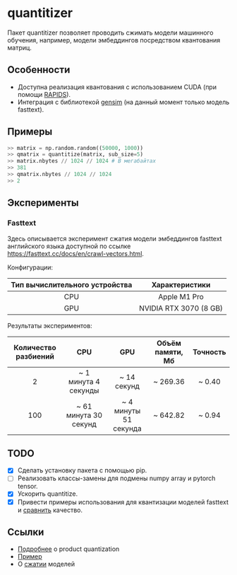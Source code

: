 # quantitizer
Пакет quantitizer позволяет проводить сжимать модели машинного обучения, 
например, модели эмбеддингов посредством квантования матриц.

## Особенности
- Доступна реализация квантования с использованием CUDA (при помощи [RAPIDS](https://rapids.ai/)).
- Интеграция с библиотекой [gensim](https://radimrehurek.com/gensim/) (на данный момент только модель fasttext).

## Примеры
```python
>> matrix = np.random.random((50000, 1000))
>> qmatrix = quantitize(matrix, sub_size=5)
>> matrix.nbytes // 1024 // 1024 # В мегабайтах
>> 381
>> qmatrix.nbytes // 1024 // 1024
>> 2
```

## Эксперименты

### Fasttext
Здесь описывается эксперимент сжатия модели эмбеддингов fasttext английского языка доступной по ссылке https://fasttext.cc/docs/en/crawl-vectors.html.

Конфигурации:

| Тип вычислительного устройства |     Характеристики     |
|:------------------------------:|:----------------------:|
|              CPU               |      Apple M1 Pro      |
|              GPU               | NVIDIA RTX 3070 (8 GB) |

Результаты экспериментов:

| Количество разбиений |          CPU          |          GPU          | Объём памяти, Мб |   Точность   |
|:--------------------:|:---------------------:|:---------------------:|:----------------:|:------------:|
|          2           | ~ 1 минута 4 секунды  |      ~ 14 секунд      |     ~ 269.36     |    ~ 0.40    |
|         100          | ~ 61 минута 30 секунд | ~ 4 минуты 51 секунда |     ~ 642.82     |    ~ 0.94    |


## TODO
- [x] Сделать установку пакета с помощью pip.
- [ ] Реализовать классы-замены для подмены numpy array и pytorch tensor.
- [x] Ускорить quantitize.
- [x] Привести примеры использования для квантизации моделей fasttext и [сравнить](https://vasnetsov93.medium.com/shrinking-fasttext-embeddings-so-that-it-fits-google-colab-cd59ab75959e) качество.

## Ссылки
- [Подробнее](http://mccormickml.com/2017/10/13/product-quantizer-tutorial-part-1/) о product quantization
- [Пример](http://ethen8181.github.io/machine-learning/deep_learning/multi_label/product_quantization.html#Computing-Query-Distance)
- О [сжатии](https://habr.com/ru/post/489474/) моделей